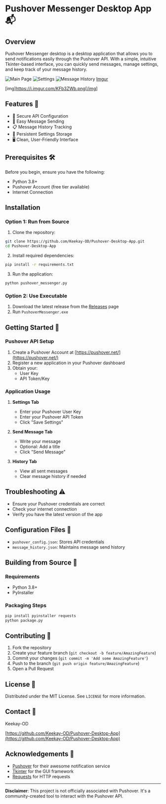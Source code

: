 # Pushover Messenger Desktop App 📬

## Overview

Pushover Messenger desktop is a desktop application that allows you to send notifications easily through the Pushover API. With a simple, intuitive Tkinter-based interface, you can quickly send messages, manage settings, and keep track of your message history.

![Main Page](https://imgur.com/KFb3ZWb)
![Settings](https://imgur.com/31RkTVf)
![Message History](https://imgur.com/7BFVntz)
[Imgur](https://imgur.com/KFb3ZWb)

[img]https://i.imgur.com/KFb3ZWb.png[/img]
## Features 🚀

- 🔐 Secure API Configuration
- 📨 Easy Message Sending
- 📋 Message History Tracking
- 💾 Persistent Settings Storage
- 🖥️ Clean, User-Friendly Interface

## Prerequisites 🛠️

Before you begin, ensure you have the following:

- Python 3.8+
- Pushover Account (free tier available)
- Internet Connection

## Installation 

### Option 1: Run from Source

1. Clone the repository:
```bash
git clone https://github.com/Keekay-OD/Pushover-Desktop-App.git
cd Pushover-Desktop-App
```

2. Install required dependencies:
```bash
pip install -r requirements.txt
```

3. Run the application:
```bash
python pushover_messenger.py
```

### Option 2: Use Executable

1. Download the latest release from the [Releases](link-to-releases) page
2. Run `PushoverMessenger.exe`

## Getting Started 🚀

### Pushover API Setup

1. Create a Pushover Account at [https://pushover.net/](https://pushover.net/)
2. Register a new application in your Pushover dashboard
3. Obtain your:
   - User Key
   - API Token/Key

### Application Usage

1. **Settings Tab**
   - Enter your Pushover User Key
   - Enter your Pushover API Token
   - Click "Save Settings"

2. **Send Message Tab**
   - Write your message
   - Optional: Add a title
   - Click "Send Message"

3. **History Tab**
   - View all sent messages
   - Clear message history if needed

## Troubleshooting ⚠️

- Ensure your Pushover credentials are correct
- Check your internet connection
- Verify you have the latest version of the app

## Configuration Files 📁

- `pushover_config.json`: Stores API credentials
- `message_history.json`: Maintains message send history

## Building from Source 🔧

### Requirements
- Python 3.8+
- PyInstaller

### Packaging Steps
```bash
pip install pyinstaller requests
python package.py
```

## Contributing 🤝

1. Fork the repository
2. Create your feature branch (`git checkout -b feature/AmazingFeature`)
3. Commit your changes (`git commit -m 'Add some AmazingFeature'`)
4. Push to the branch (`git push origin feature/AmazingFeature`)
5. Open a Pull Request

## License 📄

Distributed under the MIT License. See `LICENSE` for more information.

## Contact 📧

Keekay-OD

[https://github.com/Keekay-OD/Pushover-Desktop-App](https://github.com/Keekay-OD/Pushover-Desktop-App)

## Acknowledgements 🙏

- [Pushover](https://pushover.net/) for their awesome notification service
- [Tkinter](https://docs.python.org/3/library/tkinter.html) for the GUI framework
- [Requests](https://docs.python-requests.org/en/master/) for HTTP requests

---

**Disclaimer**: This project is not officially associated with Pushover. It's a community-created tool to interact with the Pushover API.
